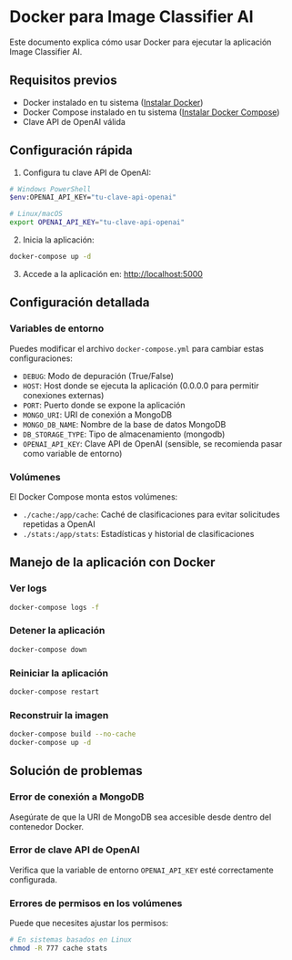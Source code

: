 # Docker para Image Classifier AI

Este documento explica cómo usar Docker para ejecutar la aplicación Image Classifier AI.

## Requisitos previos

- Docker instalado en tu sistema ([Instalar Docker](https://docs.docker.com/get-docker/))
- Docker Compose instalado en tu sistema ([Instalar Docker Compose](https://docs.docker.com/compose/install/))
- Clave API de OpenAI válida

## Configuración rápida

1. Configura tu clave API de OpenAI:

```bash
# Windows PowerShell
$env:OPENAI_API_KEY="tu-clave-api-openai"

# Linux/macOS
export OPENAI_API_KEY="tu-clave-api-openai"
```

2. Inicia la aplicación:

```bash
docker-compose up -d
```

3. Accede a la aplicación en: [http://localhost:5000](http://localhost:5000)

## Configuración detallada

### Variables de entorno

Puedes modificar el archivo `docker-compose.yml` para cambiar estas configuraciones:

- `DEBUG`: Modo de depuración (True/False)
- `HOST`: Host donde se ejecuta la aplicación (0.0.0.0 para permitir conexiones externas)
- `PORT`: Puerto donde se expone la aplicación
- `MONGO_URI`: URI de conexión a MongoDB
- `MONGO_DB_NAME`: Nombre de la base de datos MongoDB
- `DB_STORAGE_TYPE`: Tipo de almacenamiento (mongodb)
- `OPENAI_API_KEY`: Clave API de OpenAI (sensible, se recomienda pasar como variable de entorno)

### Volúmenes

El Docker Compose monta estos volúmenes:

- `./cache:/app/cache`: Caché de clasificaciones para evitar solicitudes repetidas a OpenAI
- `./stats:/app/stats`: Estadísticas y historial de clasificaciones

## Manejo de la aplicación con Docker

### Ver logs

```bash
docker-compose logs -f
```

### Detener la aplicación

```bash
docker-compose down
```

### Reiniciar la aplicación

```bash
docker-compose restart
```

### Reconstruir la imagen

```bash
docker-compose build --no-cache
docker-compose up -d
```

## Solución de problemas

### Error de conexión a MongoDB

Asegúrate de que la URI de MongoDB sea accesible desde dentro del contenedor Docker.

### Error de clave API de OpenAI

Verifica que la variable de entorno `OPENAI_API_KEY` esté correctamente configurada.

### Errores de permisos en los volúmenes

Puede que necesites ajustar los permisos:

```bash
# En sistemas basados en Linux
chmod -R 777 cache stats
```
